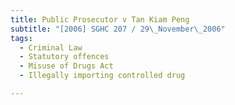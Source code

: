 ```yaml
---
title: Public Prosecutor v Tan Kiam Peng 
subtitle: "[2006] SGHC 207 / 29\_November\_2006"
tags:
  - Criminal Law
  - Statutory offences
  - Misuse of Drugs Act
  - Illegally importing controlled drug

---
```



